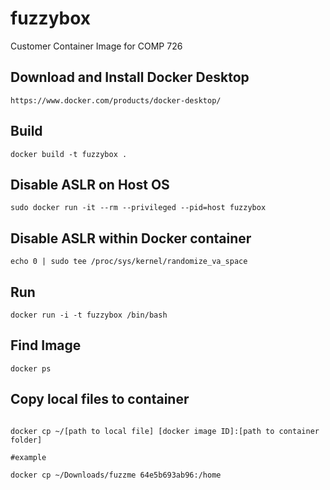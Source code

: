 # fuzzybox
Customer Container Image for COMP 726

## Download and Install Docker Desktop
```
https://www.docker.com/products/docker-desktop/
```

## Build
```
docker build -t fuzzybox .

```
## Disable ASLR on Host OS
```
sudo docker run -it --rm --privileged --pid=host fuzzybox
```

## Disable ASLR within Docker container
```
echo 0 | sudo tee /proc/sys/kernel/randomize_va_space
```

## Run

```
docker run -i -t fuzzybox /bin/bash

```

## Find Image

```
docker ps

```

## Copy local files to container

```

docker cp ~/[path to local file] [docker image ID]:[path to container folder]

#example

docker cp ~/Downloads/fuzzme 64e5b693ab96:/home

```
